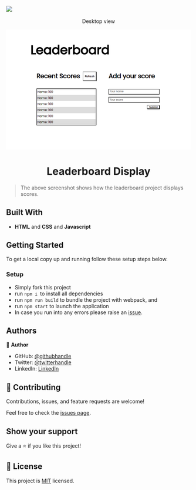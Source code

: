 ![](https://img.shields.io/badge/Microverse-blueviolet)

<p align="center">Desktop view</p>
<img src="./src/assets/leaderboard.png">

<h1 align="center">Leaderboard Display</h1>

> The above screenshot shows how the leaderboard project displays scores.

## Built With

- **HTML** and **CSS** and **Javascript**

## Getting Started

To get a local copy up and running follow these setup steps below.

### Setup

- Simply fork this project
- run `npm i `to install all dependencies
- run `npm run build` to bundle the project with webpack, and
- run `npm start` to launch the application
- In case you run into any errors please raise an [issue](https://github.com/Benmuiruri/leaderboard/issues).

## Authors

👤 **Author**

- GitHub: [@githubhandle](https://github.com/Benmuiruri)
- Twitter: [@twitterhandle](https://twitter.com/_optimize)
- LinkedIn: [LinkedIn](https://www.linkedin.com/in/benjamin-kiarie-180b66149/)

## 🤝 Contributing

Contributions, issues, and feature requests are welcome!

Feel free to check the [issues page](https://github.com/Benmuiruri/leaderboard/issues).

## Show your support

Give a ⭐️ if you like this project!


## 📝 License

This project is [MIT](https://opensource.org/licenses/MIT) licensed.
